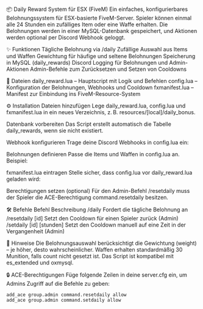 📦 Daily Reward System für ESX (FiveM)
Ein einfaches, konfigurierbares Belohnungssystem für ESX-basierte FiveM-Server. Spieler können einmal alle 24 Stunden ein zufälliges Item oder eine Waffe erhalten. Die Belohnungen werden in einer MySQL-Datenbank gespeichert, und Aktionen werden optional per Discord Webhook geloggt.

✨ Funktionen
Tägliche Belohnung via /daily
Zufällige Auswahl aus Items und Waffen
Gewichtung für häufige und seltene Belohnungen
Speicherung in MySQL (daily_rewards)
Discord Logging für Belohnungen und Admin-Aktionen
Admin-Befehle zum Zurücksetzen und Setzen von Cooldowns

📂 Dateien
daily_reward.lua – Hauptscript mit Logik und Befehlen
config.lua – Konfiguration der Belohnungen, Webhooks und Cooldown
fxmanifest.lua – Manifest zur Einbindung ins FiveM-Resource-System
 
⚙️ Installation
Dateien hinzufügen
Lege daily_reward.lua, config.lua und fxmanifest.lua in ein neues Verzeichnis, z. B. resources/[local]/daily_bonus.

Datenbank vorbereiten
Das Script erstellt automatisch die Tabelle daily_rewards, wenn sie nicht existiert.

Webhook konfigurieren
Trage deine Discord Webhooks in config.lua ein:


Belohnungen definieren
Passe die Items und Waffen in config.lua an. Beispiel:


fxmanifest.lua eintragen Stelle sicher, dass config.lua vor daily_reward.lua geladen wird:


Berechtigungen setzen (optional)
Für den Admin-Befehl /resetdaily muss der Spieler die ACE-Berechtigung command.resetdaily besitzen.

🛠️ Befehle
Befehl	                    Beschreibung
/daily	                    Fordert die tägliche Belohnung an
/resetdaily [id]	        Setzt den Cooldown für einen Spieler zurück (Admin)
/setdaily [id] [stunden]	Setzt den Cooldown manuell auf eine Zeit in der Vergangenheit (Admin)


🧠 Hinweise
Die Belohnungsauswahl berücksichtigt die Gewichtung (weight) – je höher, desto wahrscheinlicher.
Waffen erhalten standardmäßig 30 Munition, falls count nicht gesetzt ist.
Das Script ist kompatibel mit es_extended und oxmysql.

🔒 ACE-Berechtigungen
Füge folgende Zeilen in deine server.cfg ein, um Admins Zugriff auf die Befehle zu geben:

    add_ace group.admin command.resetdaily allow
    add_ace group.admin command.setdaily allow
